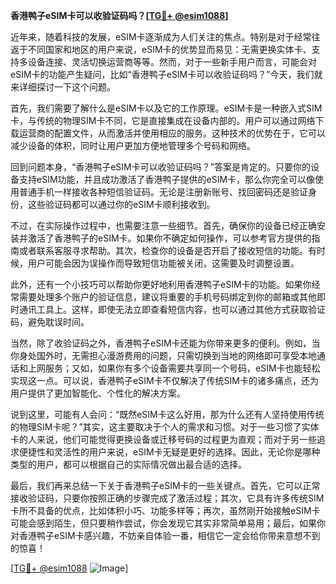 **香港鸭子eSIM卡可以收验证码吗？[[TG💪+ @esim1088](https://t.me/s/esim1088)]**

近年来，随着科技的发展，eSIM卡逐渐成为人们关注的焦点。特别是对于经常往返于不同国家和地区的用户来说，eSIM卡的优势显而易见：无需更换实体卡、支持多设备连接、灵活切换运营商等等。然而，对于一些新手用户而言，可能会对eSIM卡的功能产生疑问，比如“香港鸭子eSIM卡可以收验证码吗？”今天，我们就来详细探讨一下这个问题。

首先，我们需要了解什么是eSIM卡以及它的工作原理。eSIM卡是一种嵌入式SIM卡，与传统的物理SIM卡不同，它是直接集成在设备内部的。用户可以通过网络下载运营商的配置文件，从而激活并使用相应的服务。这种技术的优势在于，它可以减少设备的体积，同时让用户更加方便地管理多个号码和网络。

回到问题本身，“香港鸭子eSIM卡可以收验证码吗？”答案是肯定的。只要你的设备支持eSIM功能，并且成功激活了香港鸭子提供的eSIM卡，那么你完全可以像使用普通手机一样接收各种短信验证码。无论是注册新账号、找回密码还是验证身份，这些验证码都可以通过你的eSIM卡顺利接收到。

不过，在实际操作过程中，也需要注意一些细节。首先，确保你的设备已经正确安装并激活了香港鸭子的eSIM卡。如果你不确定如何操作，可以参考官方提供的指南或者联系客服寻求帮助。其次，检查你的设备是否开启了接收短信的功能。有时候，用户可能会因为误操作而导致短信功能被关闭，这需要及时调整设置。

此外，还有一个小技巧可以帮助你更好地利用香港鸭子eSIM卡的功能。如果你经常需要处理多个账户的验证信息，建议将重要的手机号码绑定到你的邮箱或其他即时通讯工具上。这样，即使无法立即查看短信内容，也可以通过其他方式获取验证码，避免耽误时间。

当然，除了收验证码之外，香港鸭子eSIM卡还能为你带来更多的便利。例如，当你身处国外时，无需担心漫游费用的问题，只需切换到当地的网络即可享受本地通话和上网服务；又如，如果你有多个设备需要共享同一个号码，eSIM卡也能轻松实现这一点。可以说，香港鸭子eSIM卡不仅解决了传统SIM卡的诸多痛点，还为用户提供了更加智能化、个性化的解决方案。

说到这里，可能有人会问：“既然eSIM卡这么好用，那为什么还有人坚持使用传统的物理SIM卡呢？”其实，这主要取决于个人的需求和习惯。对于一些习惯了实体卡的人来说，他们可能觉得更换设备或迁移号码的过程更为直观；而对于另一些追求便捷性和灵活性的用户来说，eSIM卡无疑是更好的选择。因此，无论你是哪种类型的用户，都可以根据自己的实际情况做出最合适的选择。

最后，我们再来总结一下关于香港鸭子eSIM卡的一些关键点。首先，它可以正常接收验证码，只要你按照正确的步骤完成了激活过程；其次，它具有许多传统SIM卡所不具备的优点，比如体积小巧、功能多样等；再次，虽然刚开始接触eSIM卡可能会感到陌生，但只要稍作尝试，你会发现它其实非常简单易用；最后，如果你对香港鸭子eSIM卡感兴趣，不妨亲自体验一番，相信它一定会给你带来意想不到的惊喜！

[[TG💪+ @esim1088](https://t.me/s/esim1088) ![Image](https://i.postimg.cc/4NQfJmqS/Snipaste-2025-05-13-00-14-12.png)]